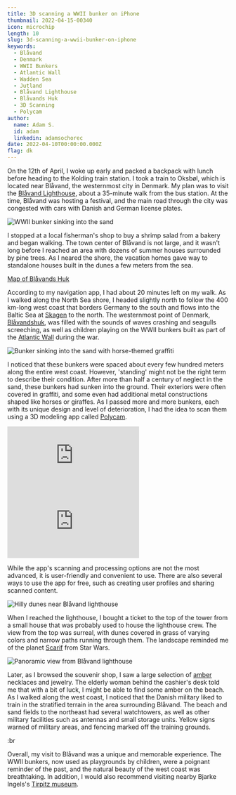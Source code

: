```yaml
---
title: 3D scanning a WWII bunker on iPhone
thumbnail: 2022-04-15-00340
icon: microchip
length: 10
slug: 3d-scanning-a-wwii-bunker-on-iphone
keywords:
  - Blåvand
  - Denmark
  - WWII Bunkers
  - Atlantic Wall
  - Wadden Sea
  - Jutland
  - Blåvand Lighthouse
  - Blåvands Huk
  - 3D Scanning
  - Polycam
author:
  name: Adam S.
  id: adam
  linkedin: adamsochorec
date: 2022-04-10T00:00:00.000Z
flag: dk
---
```


On the 12th of April, I woke up early and packed a backpack with lunch before heading to the Kolding train station. I took a train to Oksbøl, which is located near Blåvand, the westernmost city in Denmark. My plan was to visit the [Blåvand Lighthouse](https://en.wikipedia.org/wiki/Bl%C3%A5vand_Lighthouse), about a 35-minute walk from the bus station. At the time, Blåvand was hosting a festival, and the main road through the city was congested with cars with Danish and German license plates.

![WWII bunker sinking into the sand](https://cdn.slavic.media/img/2022-04-15-00340/4K "2022 ⋅ Blåvands Huk, Denmark")


I stopped at a local fisherman's shop to buy a shrimp salad from a bakery and began walking. The town center of Blåvand is not large, and it wasn't long before I reached an area with dozens of summer houses surrounded by pine trees. As I neared the shore, the vacation homes gave way to standalone houses built in the dunes a few meters from the sea.

[Map of Blåvands Huk](https://www.google.com/maps/embed?pb=!1m18!1m12!1m3!1d230514.95742332027!2d7.9101174183203184!3d55.591246469354545!2m3!1f0!2f0!3f0!3m2!1i1024!2i768!4f13.1!3m3!1m2!1s0x464ac242a22f1f7f%3A0x4e7f7a444252009a!2sBl%C3%A5vandshuk%20Fyr!5e0!3m2!1sen!2scz!4v1730815918307!5m2!1sen!2scz)

According to my navigation app, I had about 20 minutes left on my walk. As I walked along the North Sea shore, I headed slightly north to follow the 400 km-long west coast that borders Germany to the south and flows into the Baltic Sea at [Skagen](https://en.wikipedia.org/wiki/Skagen) to the north. The westernmost point of Denmark, [Blåvandshuk](https://en.wikipedia.org/wiki/Bl%C3%A5vandshuk), was filled with the sounds of waves crashing and seagulls screeching, as well as children playing on the WWII bunkers built as part of the [Atlantic Wall](https://en.wikipedia.org/wiki/Atlantic_Wall) during the war.

![Bunker sinking into the sand with horse-themed graffiti](https://cdn.slavic.media/img/2022-04-15-00324/4K "2022 ⋅ Blåvands Huk, Denmark")

I noticed that these bunkers were spaced about every few hundred meters along the entire west coast. However, 'standing' might not be the right term to describe their condition. After more than half a century of neglect in the sand, these bunkers had sunken into the ground. Their exteriors were often covered in graffiti, and some even had additional metal constructions shaped like horses or giraffes. As I passed more and more bunkers, each with its unique design and level of deterioration, I had the idea to scan them using a 3D modeling app called [Polycam](https://poly.cam).

<iframe title="Blåvand bunker | vzor 2" frameborder="0" allowfullscreen mozallowfullscreen="true" webkitallowfullscreen="true" allow="autoplay; fullscreen; xr-spatial-tracking" xr-spatial-tracking execution-while-out-of-viewport execution-while-not-rendered web-share src="https://sketchfab.com/models/dd16bb89f8844760ab31396d495fd0ce/embed?autospin=1"></iframe> 


<iframe title="Blåvand bunker | vzor 1" frameborder="0" allowfullscreen mozallowfullscreen="true" webkitallowfullscreen="true" allow="autoplay; fullscreen; xr-spatial-tracking" xr-spatial-tracking execution-while-out-of-viewport execution-while-not-rendered web-share src="https://sketchfab.com/models/37e4150677634273954aa6e69434ec15/embed?autospin=1"></iframe>

While the app's scanning and processing options are not the most advanced, it is user-friendly and convenient to use. There are also several ways to use the app for free, such as creating user profiles and sharing scanned content.

![Hilly dunes near Blåvand lighthouse](https://cdn.slavic.media/img/2022-04-15-00339/4K "2022 ⋅ Blåvands Huk, Denmark")

When I reached the lighthouse, I bought a ticket to the top of the tower from a small house that was probably used to house the lighthouse crew. The view from the top was surreal, with dunes covered in grass of varying colors and narrow paths running through them. The landscape reminded me of the planet [Scarif](https://www.starwars.com/databank/scarif) from Star Wars.

![Panoramic view from Blåvand lighthouse](https://cdn.slavic.media/img/2022-04-15-00333/4K "2022 ⋅ Blåvands Huk, Denmark")

Later, as I browsed the souvenir shop, I saw a large selection of [amber](https://en.wikipedia.org/wiki/Amber) necklaces and jewelry. The elderly woman behind the cashier's desk told me that with a bit of luck, I might be able to find some amber on the beach. As I walked along the west coast, I noticed that the Danish military liked to train in the stratified terrain in the area surrounding Blåvand. The beach and sand fields to the northeast had several watchtowers, as well as other military facilities such as antennas and small storage units. Yellow signs warned of military areas, and fencing marked off the training grounds.

:br

Overall, my visit to Blåvand was a unique and memorable experience. The WWII bunkers, now used as playgrounds by children, were a poignant reminder of the past, and the natural beauty of the west coast was breathtaking. In addition, I would also recommend visiting nearby Bjarke Ingels's [Tirpitz museum](https://tirpitz.dk/).
